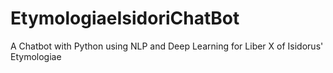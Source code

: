 # EtymologiaeIsidoriChatBot
A Chatbot with Python using NLP and Deep Learning for Liber X of Isidorus' Etymologiae
